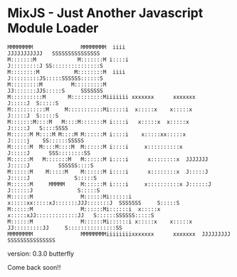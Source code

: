 MixJS - Just Another Javascript Module Loader
=============
    
    MMMMMMMM               MMMMMMMM  iiii                             JJJJJJJJJJJ   SSSSSSSSSSSSSSS 
    M:::::::M             M:::::::M i::::i                            J:::::::::J SS:::::::::::::::S
    M::::::::M           M::::::::M  iiii                             J:::::::::JS:::::SSSSSS::::::S
    M:::::::::M         M:::::::::M                                   JJ:::::::JJS:::::S     SSSSSSS
    M::::::::::M       M::::::::::Miiiiiii xxxxxxx      xxxxxxx         J:::::J  S:::::S            
    M:::::::::::M     M:::::::::::Mi:::::i  x:::::x    x:::::x          J:::::J  S:::::S            
    M:::::::M::::M   M::::M:::::::M i::::i   x:::::x  x:::::x           J:::::J   S::::SSSS         
    M::::::M M::::M M::::M M::::::M i::::i    x:::::xx:::::x            J:::::j    SS::::::SSSSS    
    M::::::M  M::::M::::M  M::::::M i::::i     x::::::::::x             J:::::J      SSS::::::::SS  
    M::::::M   M:::::::M   M::::::M i::::i      x::::::::x  JJJJJJJ     J:::::J         SSSSSS::::S 
    M::::::M    M:::::M    M::::::M i::::i      x::::::::x  J:::::J     J:::::J              S:::::S
    M::::::M     MMMMM     M::::::M i::::i     x::::::::::x J::::::J   J::::::J              S:::::S
    M::::::M               M::::::Mi::::::i   x:::::xx:::::xJ:::::::JJJ:::::::J  SSSSSSS     S:::::S
    M::::::M               M::::::Mi::::::i  x:::::x  x:::::xJJ:::::::::::::JJ   S::::::SSSSSS:::::S
    M::::::M               M::::::Mi::::::i x:::::x    x:::::x JJ:::::::::JJ     S:::::::::::::::SS 
    MMMMMMMM               MMMMMMMMiiiiiiiixxxxxxx      xxxxxxx  JJJJJJJJJ        SSSSSSSSSSSSSSS  

version: 0.3.0 butterfly

Come back soon!!
